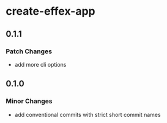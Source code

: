 # create-effex-app

## 0.1.1

### Patch Changes

- add more cli options

## 0.1.0

### Minor Changes

- add conventional commits with strict short commit names
